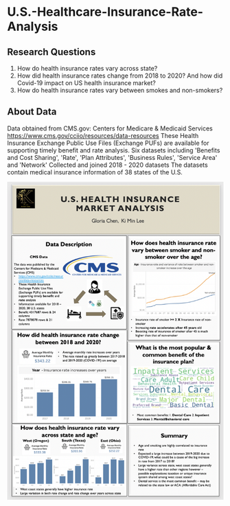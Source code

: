 # U.S.-Healthcare-Insurance-Rate-Analysis

## Research Questions
1. How do health insurance rates vary across state?
2. How did health insurance rates change from 2018 to 2020? And how did Covid-19 impact on US health insurance market?
3. How do health insurance rates vary between smokes and non-smokers?

## About Data
Data obtained from CMS.gov: Centers for Medicare & Medicaid Services
https://www.cms.gov/cciio/resources/data-resources
These Health Insurance Exchange Public Use Files (Exchange PUFs) are available for supporting timely benefit and rate analysis.
Six datasets including 'Benefits and Cost Sharing', 'Rate', 'Plan Attributes', 'Business Rules', 'Service Area' and 'Network'
Collected and joined 2018 - 2020 datasets
The datasets contain medical insurance information of 38 states of the U.S.

![Screenshot](Insurance_rate_poster.png)
